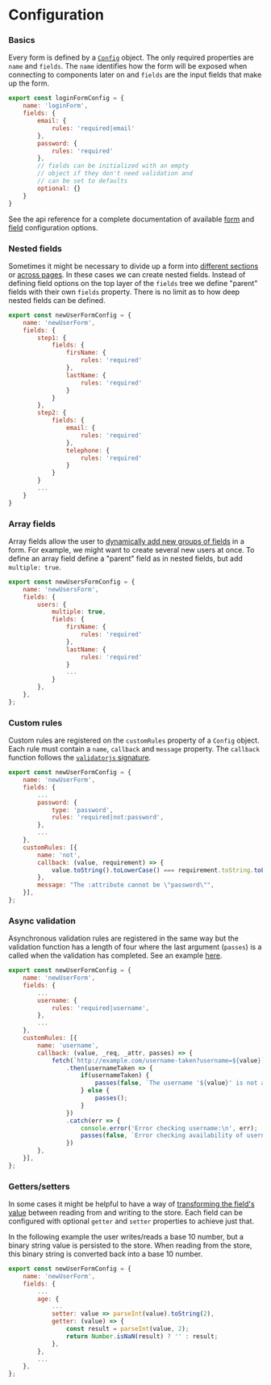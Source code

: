 # Configuration

### Basics

Every form is defined by a [`Config`](../api/Config.md) object. The only required properties are `name` and `fields`. The `name` identifies how the form will be exposed when connecting to components later on and `fields` are the input fields that make up the form.

```javascript
export const loginFormConfig = {
    name: 'loginForm',
    fields: {
        email: {
            rules: 'required|email'
        },
        password: {
            rules: 'required'
        },
        // fields can be initialized with an empty
        // object if they don't need validation and
        // can be set to defaults
        optional: {}
    }
}
```

See the api reference for a complete documentation of available [form](../api/Config.md) and [field](../api/FieldConfig.md) configuration options.

### Nested fields

Sometimes it might be necessary to divide up a form into [different sections](https://axelyung.github.io/yarfl-examples/#/partitioned) or [across pages](https://axelyung.github.io/yarfl-examples/#/wizard/personal-info). In these cases we can create nested fields. Instead of defining field options on the top layer of the `fields` tree we define "parent" fields with their own `fields` property. There is no limit as to how deep nested fields can be defined.

```javascript
export const newUserFormConfig = {
    name: 'newUserForm',
    fields: {
        step1: {
            fields: {
                firsName: {
                    rules: 'required'
                },
                lastName: {
                    rules: 'required'
                }
            }
        },
        step2: {
            fields: {
                email: {
                    rules: 'required'
                },
                telephone: {
                    rules: 'required'
                }
            }
        }
        ...
    }
}
```

### Array fields

Array fields allow the user to [dynamically add new groups of fields](https://axelyung.github.io/yarfl-examples/#/array-fields) in a form. For example, we might want to create several new users at once. To define an array field define a "parent" field as in nested fields, but add `multiple: true`.

```javascript
export const newUsersFormConfig = {
    name: 'newUsersForm',
    fields: {
        users: {
            multiple: true,
            fields: {
                firsName: {
                    rules: 'required'
                },
                lastName: {
                    rules: 'required'
                }
                ...
            }
        },
    },
};
```

### Custom rules

Custom rules are registered on the `customRules` property of a `Config` object. Each rule must contain a `name`, `callback` and `message` property. The `callback` function follows the [`validatorjs` signature](https://github.com/skaterdav85/validatorjs#register-custom-validation-rules).

```javascript
export const newUserFormConfig = {
    name: 'newUserForm',
    fields: {
        ...
        password: {
            type: 'password',
            rules: 'required|not:password',
        },
        ...
    },
    customRules: [{
        name: 'not',
        callback: (value, requirement) => {
            value.toString().toLowerCase() === requirement.toString.toLowerCase(),
        },
        message: "The :attribute cannot be \"password\"",
    }],
};
```

### Async validation

Asynchronous validation rules are registered in the same way but the validation function has a length of four where the last argument (`passes`) is a called when the validation has completed. See an example [here](https://axelyung.github.io/yarfl-examples/#/async).

```javascript
export const newUserFormConfig = {
    name: 'newUserForm',
    fields: {
        ...
        username: {
            rules: 'required|username',
        },
        ...
    },
    customRules: [{
        name: 'username',
        callback: (value, _req, _attr, passes) => {
            fetch(`http://example.com/username-taken?username=${value}`)
                .then(usernameTaken => {
                    if(usernameTaken) {
                        passes(false, `The username '${value}' is not available!`);
                    } else {
                        passes();
                    }
                })
                .catch(err => {
                    console.error('Error checking username:\n', err);
                    passes(false, `Error checking availability of username!`);
                })
        },
    }],
};
```

### Getters/setters

In some cases it might be helpful to have a way of [transforming the field's value](https://axelyung.github.io/yarfl-examples/#/getters-setters) between reading from and writing to the store. Each field can be configured with optional `getter` and `setter` properties to achieve just that.

In the following example the user writes/reads a base 10 number, but a binary string value is persisted to the store. When reading from the store, this binary string is converted back into a base 10 number.

```javascript
export const newUserFormConfig = {
    name: 'newUserForm',
    fields: {
        ...
        age: {
            ...
            setter: value => parseInt(value).toString(2),
            getter: (value) => {
                const result = parseInt(value, 2);
                return Number.isNaN(result) ? '' : result;
            },
        },
        ...
    },
};
```
